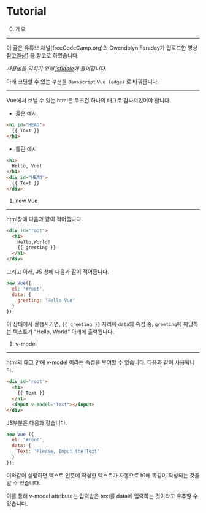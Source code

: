 Tutorial
======

0. 개요
------
이 글은 유튜브 채널(freeCodeCamp.org)의 Gwendolyn Faraday가 업로드한 영상
[참고영상1](https://www.youtube.com/watch?v=4deVCNJq3qc)
을 참고로 하였습니다.

_사용법을 익히기 위해 [jsfiddle](jsfiddle.net)에 들어갑니다._

아래 코딩할 수 있는 부분을
`Javascript`
`Vue (edge)`
로 바꿔줍니다.

******

Vue에서 보낼 수 있는 html은 무조건 하나의 태그로 감싸져있어야 합니다.

- 옳은 예시
```html
<h1 id="HEAD">
  {{ Text }}
</h1>
```

- 틀린 예시
```html
<h1>
  Hello, Vue!
</h1>
<div id="HEAD">
  {{ Text }}
</div>
```

1. new Vue
------
html창에 다음과 같이 적어줍니다.
```html
<div id="root">
  <h1>
    Hello,World!
    {{ greeting }}
  </h1>
</div>
```

그리고 아래, JS 창에 다음과 같이 적어줍니다.
```js
new Vue({
  el: '#root',
  data: {
    greeting: 'Hello Vue'
  }
});
```

이 상태에서 실행시키면, `{{ greeting }}` 자리에 `data`의 속성 중, `greeting`에 해당하는 텍스트가 "Hello, World" 아래에 출력됩니다.

1. v-model
-------
html의 태그 안에 v-model 이라는 속성을 부여할 수 있습니다. 다음과 같이 사용됩니다.

```html
<div id='root'>
  <h1>
    {{ Text }}
  </h1>
  <input v-model="Text"></input>
</div>
```

JS부분은 다음과 같습니다.
```js
new Vue ({
  el: '#root',
  data: {
    Text: 'Please, Input the Text'
  }
});
```

이와같이 실행하면 텍스트 인풋에 작성한 텍스트가 자동으로 h1에 똑같이 작성되는 것을 알 수 있습니다.

이를 통해 v-model attribute는 입력받은 text를 data에 입력하는 것이라고 유추할 수 있습니다.
